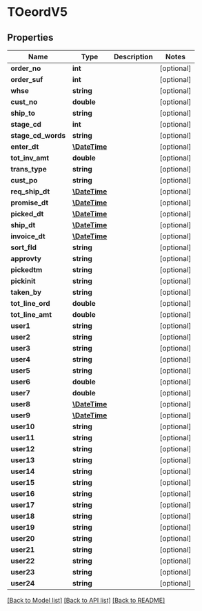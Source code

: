 # TOeordV5

## Properties
Name | Type | Description | Notes
------------ | ------------- | ------------- | -------------
**order_no** | **int** |  | [optional] 
**order_suf** | **int** |  | [optional] 
**whse** | **string** |  | [optional] 
**cust_no** | **double** |  | [optional] 
**ship_to** | **string** |  | [optional] 
**stage_cd** | **int** |  | [optional] 
**stage_cd_words** | **string** |  | [optional] 
**enter_dt** | [**\DateTime**](\DateTime.md) |  | [optional] 
**tot_inv_amt** | **double** |  | [optional] 
**trans_type** | **string** |  | [optional] 
**cust_po** | **string** |  | [optional] 
**req_ship_dt** | [**\DateTime**](\DateTime.md) |  | [optional] 
**promise_dt** | [**\DateTime**](\DateTime.md) |  | [optional] 
**picked_dt** | [**\DateTime**](\DateTime.md) |  | [optional] 
**ship_dt** | [**\DateTime**](\DateTime.md) |  | [optional] 
**invoice_dt** | [**\DateTime**](\DateTime.md) |  | [optional] 
**sort_fld** | **string** |  | [optional] 
**approvty** | **string** |  | [optional] 
**pickedtm** | **string** |  | [optional] 
**pickinit** | **string** |  | [optional] 
**taken_by** | **string** |  | [optional] 
**tot_line_ord** | **double** |  | [optional] 
**tot_line_amt** | **double** |  | [optional] 
**user1** | **string** |  | [optional] 
**user2** | **string** |  | [optional] 
**user3** | **string** |  | [optional] 
**user4** | **string** |  | [optional] 
**user5** | **string** |  | [optional] 
**user6** | **double** |  | [optional] 
**user7** | **double** |  | [optional] 
**user8** | [**\DateTime**](\DateTime.md) |  | [optional] 
**user9** | [**\DateTime**](\DateTime.md) |  | [optional] 
**user10** | **string** |  | [optional] 
**user11** | **string** |  | [optional] 
**user12** | **string** |  | [optional] 
**user13** | **string** |  | [optional] 
**user14** | **string** |  | [optional] 
**user15** | **string** |  | [optional] 
**user16** | **string** |  | [optional] 
**user17** | **string** |  | [optional] 
**user18** | **string** |  | [optional] 
**user19** | **string** |  | [optional] 
**user20** | **string** |  | [optional] 
**user21** | **string** |  | [optional] 
**user22** | **string** |  | [optional] 
**user23** | **string** |  | [optional] 
**user24** | **string** |  | [optional] 

[[Back to Model list]](../README.md#documentation-for-models) [[Back to API list]](../README.md#documentation-for-api-endpoints) [[Back to README]](../README.md)


